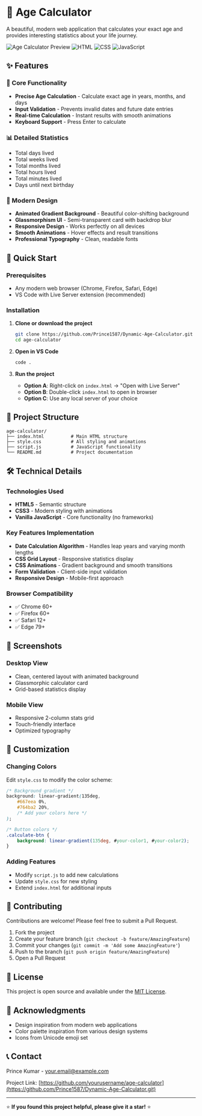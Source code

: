 # 🎂 Age Calculator

A beautiful, modern web application that calculates your exact age and provides interesting statistics about your life journey.

![Age Calculator Preview](https://img.shields.io/badge/Status-Active-brightgreen) ![HTML](https://img.shields.io/badge/HTML-5-orange) ![CSS](https://img.shields.io/badge/CSS-3-blue) ![JavaScript](https://img.shields.io/badge/JavaScript-ES6-yellow)

## ✨ Features

### 🎯 Core Functionality
- **Precise Age Calculation** - Calculate exact age in years, months, and days
- **Input Validation** - Prevents invalid dates and future date entries
- **Real-time Calculation** - Instant results with smooth animations
- **Keyboard Support** - Press Enter to calculate

### 📊 Detailed Statistics
- Total days lived
- Total weeks lived
- Total months lived
- Total hours lived
- Total minutes lived
- Days until next birthday

### 🎨 Modern Design
- **Animated Gradient Background** - Beautiful color-shifting background
- **Glassmorphism UI** - Semi-transparent card with backdrop blur
- **Responsive Design** - Works perfectly on all devices
- **Smooth Animations** - Hover effects and result transitions
- **Professional Typography** - Clean, readable fonts

## 🚀 Quick Start

### Prerequisites
- Any modern web browser (Chrome, Firefox, Safari, Edge)
- VS Code with Live Server extension (recommended)

### Installation

1. **Clone or download the project**
   ```bash
   git clone https://github.com/Prince1587/Dynamic-Age-Calculator.git
   cd age-calculator
   ```

2. **Open in VS Code**
   ```bash
   code .
   ```

3. **Run the project**
   - **Option A**: Right-click on `index.html` → "Open with Live Server"
   - **Option B**: Double-click `index.html` to open in browser
   - **Option C**: Use any local server of your choice

## 📁 Project Structure

```
age-calculator/
├── index.html          # Main HTML structure
├── style.css           # All styling and animations
├── script.js           # JavaScript functionality
└── README.md           # Project documentation
```

## 🛠️ Technical Details

### Technologies Used
- **HTML5** - Semantic structure
- **CSS3** - Modern styling with animations
- **Vanilla JavaScript** - Core functionality (no frameworks)

### Key Features Implementation
- **Date Calculation Algorithm** - Handles leap years and varying month lengths
- **CSS Grid Layout** - Responsive statistics display
- **CSS Animations** - Gradient background and smooth transitions
- **Form Validation** - Client-side input validation
- **Responsive Design** - Mobile-first approach

### Browser Compatibility
- ✅ Chrome 60+
- ✅ Firefox 60+
- ✅ Safari 12+
- ✅ Edge 79+

## 📱 Screenshots

### Desktop View
- Clean, centered layout with animated background
- Glassmorphic calculator card
- Grid-based statistics display

### Mobile View
- Responsive 2-column stats grid
- Touch-friendly interface
- Optimized typography

## 🔧 Customization

### Changing Colors
Edit `style.css` to modify the color scheme:

```css
/* Background gradient */
background: linear-gradient(135deg, 
    #667eea 0%, 
    #764ba2 20%, 
    /* Add your colors here */
);

/* Button colors */
.calculate-btn {
    background: linear-gradient(135deg, #your-color1, #your-color2);
}
```

### Adding Features
- Modify `script.js` to add new calculations
- Update `style.css` for new styling
- Extend `index.html` for additional inputs

## 🤝 Contributing

Contributions are welcome! Please feel free to submit a Pull Request.

1. Fork the project
2. Create your feature branch (`git checkout -b feature/AmazingFeature`)
3. Commit your changes (`git commit -m 'Add some AmazingFeature'`)
4. Push to the branch (`git push origin feature/AmazingFeature`)
5. Open a Pull Request

## 📄 License

This project is open source and available under the [MIT License](LICENSE).

## 🙏 Acknowledgments

- Design inspiration from modern web applications
- Color palette inspiration from various design systems
- Icons from Unicode emoji set

## 📞 Contact

Prince Kumar - [your.email@example.com](mailto:ps1587882@gmail.com)

Project Link: [https://github.com/yourusername/age-calculator](https://github.com/Prince1587/Dynamic-Age-Calculator.git)

---

⭐ **If you found this project helpful, please give it a star!** ⭐
